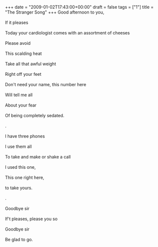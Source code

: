 +++
date = "2009-01-02T17:43:00+00:00"
draft = false
tags = ["1"]
title = "The Stranger Song"
+++
Good afternoon to you,<br/><br/>If it pleases<br/><br/>Today your cardiologist comes with an assortment of cheeses<br/><br/>Please avoid<br/><br/>This scalding heat<br/><br/>Take all that awful weight<br/><br/>Right off your feet<br/><br/>Don't need your name, this number here<br/><br/>Will tell me all<br/><br/>About your fear<br/><br/>Of being completely sedated.<br/><br/>.<br/><br/>I have three phones<br/><br/>I use them all<br/><br/>To take and make or shake a call<br/><br/>I used this one,<br/><br/>This one right here,<br/><br/>to take yours.<br/><br/>.<br/><br/>Goodbye sir<br/><br/>If't pleases, please you so<br/><br/>Goodbye sir<br/><br/>Be glad to go.<div class="blogger-post-footer"><img width='1' height='1' src='https://blogger.googleusercontent.com/tracker/5693059957647979680-2769706139407969818?l=cosmiccowbell.blogspot.com' alt='' /></div>